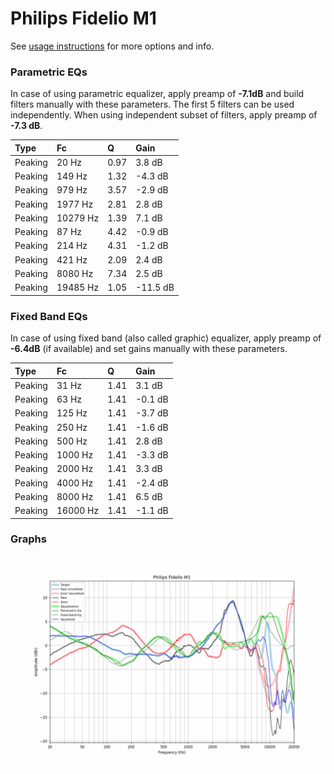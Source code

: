# Philips Fidelio M1
See [usage instructions](https://github.com/jaakkopasanen/AutoEq#usage) for more options and info.

### Parametric EQs
In case of using parametric equalizer, apply preamp of **-7.1dB** and build filters manually
with these parameters. The first 5 filters can be used independently.
When using independent subset of filters, apply preamp of **-7.3 dB**.

| Type    | Fc       |    Q | Gain     |
|:--------|:---------|:-----|:---------|
| Peaking | 20 Hz    | 0.97 | 3.8 dB   |
| Peaking | 149 Hz   | 1.32 | -4.3 dB  |
| Peaking | 979 Hz   | 3.57 | -2.9 dB  |
| Peaking | 1977 Hz  | 2.81 | 2.8 dB   |
| Peaking | 10279 Hz | 1.39 | 7.1 dB   |
| Peaking | 87 Hz    | 4.42 | -0.9 dB  |
| Peaking | 214 Hz   | 4.31 | -1.2 dB  |
| Peaking | 421 Hz   | 2.09 | 2.4 dB   |
| Peaking | 8080 Hz  | 7.34 | 2.5 dB   |
| Peaking | 19485 Hz | 1.05 | -11.5 dB |

### Fixed Band EQs
In case of using fixed band (also called graphic) equalizer, apply preamp of **-6.4dB**
(if available) and set gains manually with these parameters.

| Type    | Fc       |    Q | Gain    |
|:--------|:---------|:-----|:--------|
| Peaking | 31 Hz    | 1.41 | 3.1 dB  |
| Peaking | 63 Hz    | 1.41 | -0.1 dB |
| Peaking | 125 Hz   | 1.41 | -3.7 dB |
| Peaking | 250 Hz   | 1.41 | -1.6 dB |
| Peaking | 500 Hz   | 1.41 | 2.8 dB  |
| Peaking | 1000 Hz  | 1.41 | -3.3 dB |
| Peaking | 2000 Hz  | 1.41 | 3.3 dB  |
| Peaking | 4000 Hz  | 1.41 | -2.4 dB |
| Peaking | 8000 Hz  | 1.41 | 6.5 dB  |
| Peaking | 16000 Hz | 1.41 | -1.1 dB |

### Graphs
![](./Philips%20Fidelio%20M1.png)